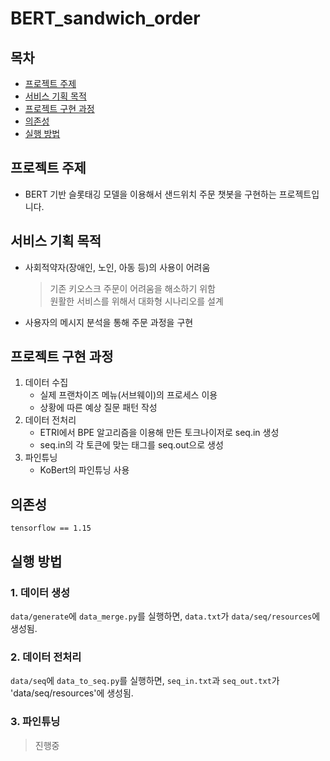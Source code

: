 # BERT_sandwich_order  

## 목차
 - [프로젝트 주제](#프로젝트-주제)  
 - [서비스 기획 목적](#서비스-기획-목적)
 - [프로젝트 구현 과정](#프로젝트-구현-과정)
 - [의존성](#의존성)
 - [실행 방법](#실행-방법)

## 프로젝트 주제 

- BERT 기반 슬롯태깅 모델을 이용해서 샌드위치 주문 챗봇을 구현하는 프로젝트입니다.  

## 서비스 기획 목적

 - 사회적약자(장애인, 노인, 아동 등)의 사용이 어려움  
     > 기존 키오스크 주문이 어려움을 해소하기 위함  
     > 원활한 서비스를 위해서 대화형 시나리오를 설계  
 - 사용자의 메시지 분석을 통해 주문 과정을 구현  


## 프로젝트 구현 과정

 1. 데이터 수집  
    - 실제 프랜차이즈 메뉴(서브웨이)의 프로세스 이용
    - 상황에 따른 예상 질문 패턴 작성  
 2. 데이터 전처리
    - ETRI에서 BPE 알고리즘을 이용해 만든 토크나이저로 seq.in 생성
    - seq.in의 각 토큰에 맞는 태그를 seq.out으로 생성
 3. 파인튜닝
    - KoBert의 파인튜닝 사용

## 의존성
`tensorflow == 1.15` 


## 실행 방법
### 1. 데이터 생성
`data/generate`에 `data_merge.py`를 실행하면, `data.txt`가 `data/seq/resources`에 생성됨.

### 2. 데이터 전처리
`data/seq`에 `data_to_seq.py`를 실행하면, `seq_in.txt`과 `seq_out.txt`가 'data/seq/resources'에 생성됨.

### 3. 파인튜닝
> 진행중
